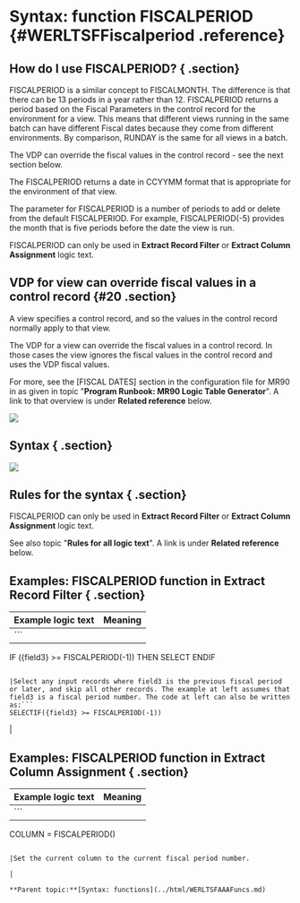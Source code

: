 # Syntax: function FISCALPERIOD {#WERLTSFFiscalperiod .reference}

## How do I use FISCALPERIOD? { .section}

FISCALPERIOD is a similar concept to FISCALMONTH. The difference is that there can be 13 periods in a year rather than 12. FISCALPERIOD returns a period based on the Fiscal Parameters in the control record for the environment for a view. This means that different views running in the same batch can have different Fiscal dates because they come from different environments. By comparison, RUNDAY is the same for all views in a batch.

The VDP can override the fiscal values in the control record - see the next section below.

The FISCALPERIOD returns a date in CCYYMM format that is appropriate for the environment of that view.

The parameter for FISCALPERIOD is a number of periods to add or delete from the default FISCALPERIOD. For example, FISCALPERIOD\(-5\) provides the month that is five periods before the date the view is run.

FISCALPERIOD can only be used in **Extract Record Filter** or **Extract Column Assignment** logic text.

## VDP for view can override fiscal values in a control record {#20 .section}

A view specifies a control record, and so the values in the control record normally apply to that view.

The VDP for a view can override the fiscal values in a control record. In those cases the view ignores the fiscal values in the control record and uses the VDP fiscal values.

For more, see the \[FISCAL DATES\] section in the configuration file for MR90 in as given in topic "**Program Runbook: MR90 Logic Table Generator**". A link to that overview is under **Related reference** below.

![](images/LTZZ_Syntax_legend.gif)

## Syntax { .section}

![](images/LTSF_FISCALPERIOD_01.gif)

## Rules for the syntax { .section}

FISCALPERIOD can only be used in **Extract Record Filter** or **Extract Column Assignment** logic text.

See also topic "**Rules for all logic text**". A link is under **Related reference** below.

## Examples: FISCALPERIOD function in Extract Record Filter { .section}

|Example logic text|Meaning|
|------------------|-------|
|```
IF ({field3} >= FISCALPERIOD(-1))
   THEN SELECT
ENDIF
```

|Select any input records where field3 is the previous fiscal period or later, and skip all other records. The example at left assumes that field3 is a fiscal period number. The code at left can also be written as:```
SELECTIF({field3} >= FISCALPERIOD(-1))
```

|

## Examples: FISCALPERIOD function in Extract Column Assignment { .section}

|Example logic text|Meaning|
|------------------|-------|
|```
COLUMN = FISCALPERIOD()
```

|Set the current column to the current fiscal period number.

|

**Parent topic:**[Syntax: functions](../html/WERLTSFAAAFuncs.md)

